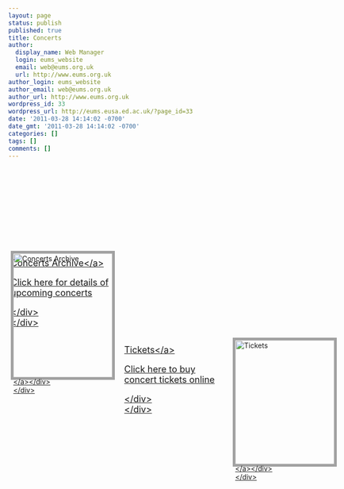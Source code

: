 ```yaml
---
layout: page
status: publish
published: true
title: Concerts
author:
  display_name: Web Manager
  login: eums_website
  email: web@eums.org.uk
  url: http://www.eums.org.uk
author_login: eums_website
author_email: web@eums.org.uk
author_url: http://www.eums.org.uk
wordpress_id: 33
wordpress_url: http://eums.eusa.ed.ac.uk/?page_id=33
date: '2011-03-28 14:14:02 -0700'
date_gmt: '2011-03-28 14:14:02 -0700'
categories: []
tags: []
comments: []
---
```

<div style="float: left; position: relative; left: 0px; top: 0px; width: 640px; height: 250px;">
<div>
<div class="featured-entry" style="float: left; position: absolute; left: 5px; top: 170px; width: 200px; height: 85px; z-index: 2;">
<p><a class="entry-title" style="font-size: 18px; margin: -2px 0 -15px 0; padding-right: 0px;" href="http:&#47;&#47;eums.eusa.ed.ac.uk&#47;category&#47;events&#47;concerts&#47;" rel="bookmark">Concerts Archive<&#47;a></p>
<div class="entry-summary" style="padding-right: 0px;">
<p>Click here for details of upcoming concerts</p>
<p><&#47;div><br />
<&#47;div></p>
<div style="float: left; position: absolute; left: 0px; top: 0px; width: 200px; height: 250px; z-index: 1; border: 5px solid #A1A1A1;"><a href="http:&#47;&#47;eums.eusa.ed.ac.uk&#47;category&#47;events&#47;concerts&#47;"><img title="Concerts Archive" alt="Concerts Archive" src="http:&#47;&#47;eums.eusa.ed.ac.uk&#47;wp-content&#47;uploads&#47;build&#47;pagelinks&#47;concerts_archive.png" width="200" height="250" &#47;><&#47;a><&#47;div><br />
<&#47;div></p>
<div>
<div class="featured-entry" style="float: left; position: absolute; left: 224px; top: 170px; width: 200px; height: 85px; z-index: 2;">
<p><a class="entry-title" style="font-size: 18px; margin: -2px 0 -15px 0;" href="http:&#47;&#47;www.ticketsource.co.uk&#47;eums" rel="bookmark">Tickets<&#47;a></p>
<div class="entry-summary" style="padding-right: 0px;">
<p>Click here to buy concert tickets online</p>
<p><&#47;div><br />
<&#47;div></p>
<div style="float: left; position: absolute; left: 219px; top: 0px; width: 200px; height: 250px; z-index: 1; border: 5px solid #A1A1A1;"><a href="http:&#47;&#47;www.ticketsource.co.uk&#47;eums"><img title="Tickets" alt="Tickets" src="http:&#47;&#47;eums.eusa.ed.ac.uk&#47;wp-content&#47;uploads&#47;build&#47;pagelinks&#47;concerts_tickets.png" width="200" height="250" &#47;><&#47;a><&#47;div><br />
<&#47;div></p>
<div>
<div class="featured-entry" style="float: left; position: absolute; left: 443px; top: 170px; width: 200px; height: 85px; z-index: 2;">
<p><a class="entry-title" style="font-size: 18px; margin: -2px 0 -15px 0;" href="http:&#47;&#47;eums.eusa.ed.ac.uk&#47;events&#47;concerts&#47;faq&#47;" rel="bookmark">Concert FAQs<&#47;a></p>
<div class="entry-summary" style="padding-right: 0px;">
<p>Useful information for concert goers</p>
<p><&#47;div><br />
<&#47;div></p>
<div style="float: left; position: absolute; left: 438px; top: 0px; width: 200px; height: 250px; z-index: 1; border: 5px solid #A1A1A1;"><a href="http:&#47;&#47;eums.eusa.ed.ac.uk&#47;events&#47;concerts&#47;faq&#47;"><img title="Concert FAQs" alt="Concert FAQs" src="http:&#47;&#47;eums.eusa.ed.ac.uk&#47;wp-content&#47;uploads&#47;build&#47;pagelinks&#47;concerts_faq.png" width="200" height="250" &#47;><&#47;a><&#47;div><br />
<&#47;div><br />
<&#47;div></p>
<div style="float: left; position: relative; left: 0px; top: 0px; width: 640px; height: 25px;"><&#47;div></p>
<p style="text-align: justify;">We are proud of the quality of our ensembles. Since the society's creation in 1867, our concerts have been performed to an incredibly high standard and have received critical acclaim alongside warm support from our audiences.<&#47;p></p>
<blockquote>
<p style="text-align: justify;">"Am I allowed to say brilliant? The EUMS was stunningly good.&nbsp;I&rsquo;m not sure that I have ever heard a choir cut and start as if the power had gone off and then on again."<&#47;p></p>
<p class="qsource" style="text-align: justify;"><a title="Read his review here" href="http:&#47;&#47;playpitspark.wordpress.com&#47;2010&#47;11&#47;20&#47;the-armed-man&#47;" target="_blank">Richard Whittle<&#47;a><&#47;p><br />
<&#47;blockquote></p>
<p style="text-align: justify;">We perform six main concerts a year, with a Winter concert series, a Spring concert series and a Summer concert. Each year one of our concerts also includes a joint collaboration between the Chorus and one of either Sinfonia or Symphony Orchestra, alternating year-on-year. Concerts usually take place in the same venues every year (see our <a title="Maps and directions to our main venues" href="http:&#47;&#47;eums.eusa.ed.ac.uk&#47;find&#47;performance">Find Us Performing<&#47;a> section), and are easily accessible from the centre of Edinburgh.<&#47;p></p>
<p style="text-align: justify;">Tickets can be bought on the door, but we sell tickets in advance online and at rehearsals. Advance single or group bookings can be made by going to our <a title="go to the TicketSource website here" href="http:&#47;&#47;www.ticketsource.co.uk&#47;eums" target="_blank">TicketSource minisite here<&#47;a>. Prices are very reasonable, and we offer further concessions to students and under-16s. Further booking options are available for larger groups. Our concerts always start at 7.30pm with doors usually opening at 7pm.<&#47;p></p>
<p style="text-align: justify;">We know that sometimes there is a lot to think about when attending a classical concert, especially if it is your first, so we have answered a few frequently asked questions about our performances. <a title="Concert FAQs" href="http:&#47;&#47;eums.eusa.ed.ac.uk&#47;events&#47;concerts&#47;faq">Find them here<&#47;a>.<&#47;p></p>
